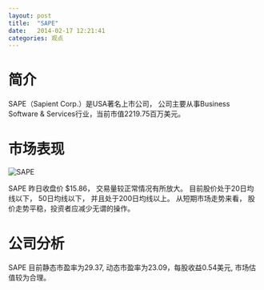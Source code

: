 ```yaml
---
layout: post
title:  "SAPE"
date:   2014-02-17 12:21:41
categories: 观点
---
```


# 简介
SAPE（Sapient Corp.）是USA著名上市公司，
公司主要从事Business Software & Services行业，当前市值2219.75百万美元。

# 市场表现

![SAPE](http://finviz.com/chart.ashx?t=SAPE&ty=c&ta=1&p=d&s=l)

SAPE 昨日收盘价 $15.86，
交易量较正常情况有所放大。
目前股价处于20日均线以下，
50日均线以下，
并且处于200日均线以上。
从短期市场走势来看，
股价走势平稳，投资者应减少无谓的操作。

# 公司分析
SAPE 目前静态市盈率为29.37, 动态市盈率为23.09，每股收益0.54美元,
市场估值较为合理。
